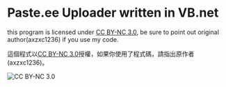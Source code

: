 # Paste.ee Uploader written in VB.net

this program is licensed under [CC BY-NC 3.0](http://creativecommons.org/licenses/by-nc/3.0/), be sure to point out original author(axzxc1236) if you use my code.

這個程式以[CC BY-NC 3.0](http://creativecommons.org/licenses/by-nc/3.0/tw/)授權，如果你使用了程式碼，請指出原作者(axzxc1236)。

![CC BY-NC 3.0](http://creativecommons.tw/sites/creativecommons.tw/files/cc-by-nc-88x31.png)